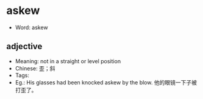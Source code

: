 # askew

- Word: askew

## adjective

- Meaning: not in a straight or level position
- Chinese: 歪；斜
- Tags: 
- Eg.: His glasses had been knocked askew by the blow. 他的眼镜一下子被打歪了。


